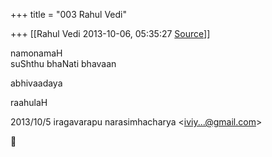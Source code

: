+++
title = "003 Rahul Vedi"

+++
[[Rahul Vedi	2013-10-06, 05:35:27 [Source](https://groups.google.com/g/samskrita/c/JksWyIqlhX8)]]



namonamaH  
suShthu bhaNati bhavaan  

abhivaadaya  

raahulaH  

  

  

  
  

2013/10/5 iragavarapu narasimhacharya \<[iviy...@gmail.com]()\>



